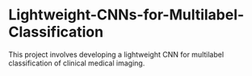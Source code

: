 # Lightweight-CNNs-for-Multilabel-Classification
This project involves developing a lightweight CNN for multilabel classification of clinical medical imaging.
